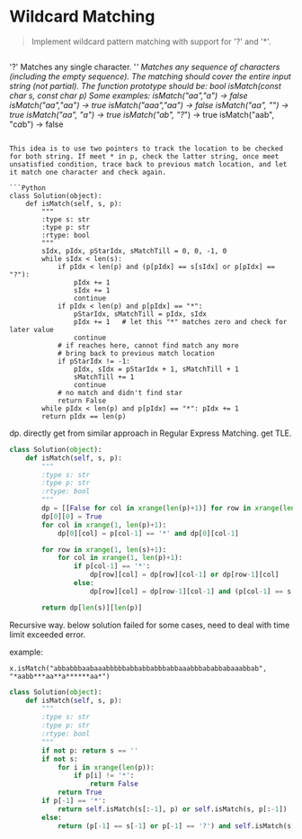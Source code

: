 # Wildcard Matching

> Implement wildcard pattern matching with support for '?' and '*'.

> ```
'?' Matches any single character.
'*' Matches any sequence of characters (including the empty sequence).
The matching should cover the entire input string (not partial).
The function prototype should be:
bool isMatch(const char *s, const char *p)
Some examples:
isMatch("aa","a") → false
isMatch("aa","aa") → true
isMatch("aaa","aa") → false
isMatch("aa", "*") → true
isMatch("aa", "a*") → true
isMatch("ab", "?*") → true
isMatch("aab", "c*a*b") → false
```

This idea is to use two pointers to track the location to be checked for both string. If meet * in p, check the latter string, once meet unsatisfied condition, trace back to previous match location, and let it match one character and check again.

```Python
class Solution(object):
    def isMatch(self, s, p):
        """
        :type s: str
        :type p: str
        :rtype: bool
        """
        sIdx, pIdx, pStarIdx, sMatchTill = 0, 0, -1, 0
        while sIdx < len(s):
            if pIdx < len(p) and (p[pIdx] == s[sIdx] or p[pIdx] == "?"):
                pIdx += 1
                sIdx += 1
                continue
            if pIdx < len(p) and p[pIdx] == "*":
                pStarIdx, sMatchTill = pIdx, sIdx
                pIdx += 1   # let this "*" matches zero and check for later value
                continue
            # if reaches here, cannot find match any more
            # bring back to previous match location
            if pStarIdx != -1:
                pIdx, sIdx = pStarIdx + 1, sMatchTill + 1
                sMatchTill += 1
                continue
            # no match and didn't find star
            return False
        while pIdx < len(p) and p[pIdx] == "*": pIdx += 1
        return pIdx == len(p)
```

dp. directly get from similar approach in Regular Express Matching. get TLE.

```Python
class Solution(object):
    def isMatch(self, s, p):
        """
        :type s: str
        :type p: str
        :rtype: bool
        """
        dp = [[False for col in xrange(len(p)+1)] for row in xrange(len(s)+1)]
        dp[0][0] = True
        for col in xrange(1, len(p)+1):
            dp[0][col] = p[col-1] == '*' and dp[0][col-1]

        for row in xrange(1, len(s)+1):
            for col in xrange(1, len(p)+1):
                if p[col-1] == '*':
                    dp[row][col] = dp[row][col-1] or dp[row-1][col]
                else:
                    dp[row][col] = dp[row-1][col-1] and (p[col-1] == s[row-1] or p[col-1] == '?')

        return dp[len(s)][len(p)]
```

Recursive way. below solution failed for some cases, need to deal with time limit exceeded error.

example:

```
x.isMatch("abbabbbaabaaabbbbbabbabbabbbabbaaabbbababbabaaabbab", "*aabb***aa**a******aa*")
```

```Python
class Solution(object):
    def isMatch(self, s, p):
        """
        :type s: str
        :type p: str
        :rtype: bool
        """
        if not p: return s == ''
        if not s:
            for i in xrange(len(p)):
                if p[i] != '*':
                    return False
            return True
        if p[-1] == '*':
            return self.isMatch(s[:-1], p) or self.isMatch(s, p[:-1])
        else:
            return (p[-1] == s[-1] or p[-1] == '?') and self.isMatch(s[:-1], p[:-1])
```
